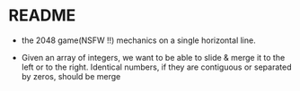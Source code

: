 # README
- the 2048 game(NSFW !!) mechanics on a single horizontal line.

- Given an array of integers, we want to be able to slide & merge it to the left or to the right. Identical numbers, if they are contiguous or separated by zeros, should be merge
